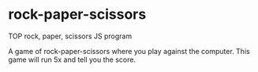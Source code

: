 # rock-paper-scissors
TOP rock, paper, scissors JS program

A game of rock-paper-scissors where you play against the computer.
This game will run 5x and tell you the score.